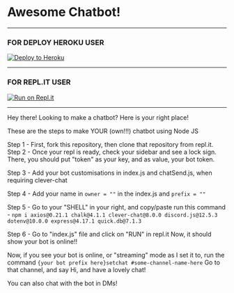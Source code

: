 # Awesome Chatbot!

***
### FOR DEPLOY HEROKU USER


<p><a href="https://heroku.com/deploy?template=https://github.com/MGalaCyber/Chatbot-AI-v1"> <img src="https://www.herokucdn.com/deploy/button.svg" alt="Deploy to Heroku" /></a></p>

***
### FOR REPL.IT USER

[![Run on Repl.it](https://repl.it/badge/github/vcodes-xyz/bot-list)](https://repl.it/github/MGalaCyber/Chatbot-AI-v1)<br>
<!-- [![Watching](https://img.shields.io/github/watchers/MGalaCyber/Chatbot-AI-v1?style=for-the-badge)](/)
[![Stars](https://img.shields.io/github/stars/MGalaCyber/Chatbot-AI-v1?style=for-the-badge)](https://github.com/MGalaCyber/Chatbot-AI-v1/stargazers)
[![Forks](https://img.shields.io/github/forks/MGalaCyber/Chatbot-AI-v1?style=for-the-badge)](https://github.com/MGalaCyber/Chatbot-AI-v1/network/members)
[![ISSUES](https://img.shields.io/github/issues-raw/MGalaCyber/Chatbot-AI-v1?color=blue&logo=github&style=for-the-badge)](https://github.com/MGalaCyber/Chatbot-AI-v1/issues) -->


***

Hey there! Looking to make a chatbot? Here is your right place!

These are the steps to make YOUR (own!!!) chatbot using Node JS

Step 1 -
First, fork this repository, then clone that repository from repl.it.
Step 2 - 
Once your repl is ready, check your sidebar and see a lock sign. There, you should put "token" as your key, and as value, your bot token.

Step 3 -
Add your bot customisations in index.js and chatSend.js, when requiring clever-chat

Step 4 -
Add your name in `owner = ""` in the index.js and `prefix = ""`

Step 5 -
Go to your "SHELL" in your right, and copy/paste run this command -
`npm i axios@0.21.1 chalk@4.1.1 clever-chat@8.0.0 discord.js@12.5.3 dotenv@10.0.0 express@4.17.1 quick.db@7.1.3`

Step 6 -
Go to "index.js" file and click on "RUN" in repl.it
Now, it should show your bot is online!!

Now, if you see your bot is online, or "streaming" mode as I set it to, run the command `{your bot prefix here}setchat #some-channel-name-here`
Go to that channel, and say Hi, and have a lovely chat!

You can also chat with the bot in DMs!


